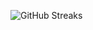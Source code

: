 ![GitHub Streaks](https://github-streaks-mqc9.onrender.com/streak/happilli/image?theme=midnight&cache_bust=1743255009&lang=ja)
